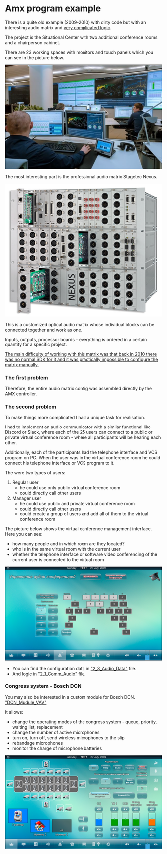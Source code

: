 # Amx program example

There is a quite old example (2009-2010) with dirty code but with an interesting audio matrix and <u>very complicated logic</u>.

The project is the Situational Center with two additional conference rooms and a chairperson cabinet. 

There are 23 working spaces with monitors and touch panels which you can see in the picture below.

![img.png](img/img.png)

The most interesting part is the professional audio matrix Stagetec Nexus.

![img_1.png](img/img_1.png)

This is a customized optical audio matrix whose individual blocks can be connected together and work as one. 

Inputs, outputs, processor boards - everything is ordered in a certain quantity for a specific project.

<u>The main difficulty of working with this matrix was that back in 2010 there was no normal SDK for it and it was practically impossible to configure the matrix manually.</u>

### The first problem 
Therefore, the entire audio matrix config was assembled directly by the AMX controller.

### The second problem
To make things more complicated I had a unique task for realisation. 

I had to implement an audio communicator with a similar functional like Discord or Slack, where each of the 25 users can connect to a public or private virtual conference room - where all participants will be hearing each other.

Additionally,  each of the participants had the telephone interface and VCS program on PC. When the user was in the virtual conference room he could connect his telephone interface or VCS program to it.

The were two types of users:
1. Regular user 
   - he could use only public virtual conference room
   - could directly call other users
2. Manager user 
   - he could use public and private virtual conference room
   - could directly call other users
   - could create a group of users and add all of them to the virtual conference room

The picture below shows the virtual conference management interface. Here you can see:
- how many people and in which room are they located?
- who is in the same virtual room with the current user
- whether the telephone interface or software video conferencing of the current user is connected to the virtual room

![img_2.png](img/img_2.png)

 - You can find the configuration data in <u>"2_3_Audio_Data"</u> file. 
 - And logic in <u>"2_1_Comm_Audio"</u> file. 


### Congress system - Bosch DCN

You may also be interested in a custom module for Bosch DCN. <u>"DCN_Mudule_VAV"</u>

It allows:
- change the operating modes of the congress system - queue, priority, waiting list, replacement
- change the number of active microphones
- turn on, turn off, send wireless microphones to the slip
- rebandage microphones
- monitor the charge of microphone batteries

![img_3.png](img/img_3.png)

